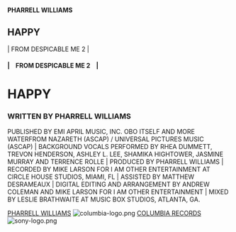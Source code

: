 <!-- FRONT -->

#### PHARRELL WILLIAMS

## HAPPY

| FROM DESPICABLE ME 2 |

<!-- BACK -->

#### | &nbsp;&nbsp; FROM DESPICABLE ME 2 &nbsp;&nbsp; |

# HAPPY

### WRITTEN BY PHARRELL WILLIAMS

PUBLISHED BY EMI APRIL MUSIC, INC. OBO ITSELF AND MORE WATERFROM NAZARETH (ASCAP) / UNIVERSAL PICTURES MUSIC (ASCAP) | BACKGROUND VOCALS PERFORMED BY RHEA DUMMETT, TREVON HENDERSON, ASHLEY L. LEE, SHAMIKA HIGHTOWER, JASMINE MURRAY AND TERRENCE ROLLE | PRODUCED BY PHARRELL WILLIAMS | RECORDED BY MIKE LARSON FOR I AM OTHER ENTERTAINMENT AT CIRCLE HOUSE STUDIOS, MIAMI, FL | ASSISTED BY MATTHEW DESRAMEAUX | DIGITAL EDITING AND ARRANGEMENT BY ANDREW COLEMAN AND MIKE LARSON FOR I AM OTHER ENTERTAINMENT | MIXED BY LESLIE BRATHWAITE AT MUSIC BOX STUDIOS, ATLANTA, GA.

[PHARRELL WILLIAMS](http://PHARRELLWILLIAMS.COM)
![columbia-logo.png](https://s3.amazonaws.com/learn-verified/columbia-logo.png)
[COLUMBIA RECORDS](http://COLUMBIARECORDS.COM)
![sony-logo.png](https://s3.amazonaws.com/learn-verified/sony-logo.png)
